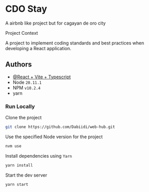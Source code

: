 
# CDO Stay

A airbnb like project but for cagayan de oro city

Project Context

A project to implement coding standards and best practices when developing a React application.




## Authors

- [@React + Vite + Typescript](https://github.com/vitejs/vite)
- Node `20.11.1`
- NPM `v10.2.4`
- yarn

### Run Locally

Clone the project

```bash
git clone https://github.com/Dabiidi/web-hub.git
```

Use the specified Node version for the project

```bash
nvm use
```

Install dependencies using `Yarn`

```bash
yarn install
```

Start the dev server

```
yarn start
```